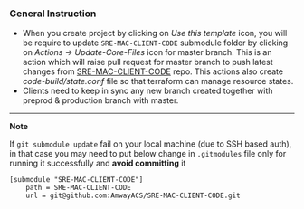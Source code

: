 ### General Instruction
- When you create project by clicking on *Use this template* icon, you will be require to update `SRE-MAC-CLIENT-CODE` submodule folder by clicking on *Actions -> Update-Core-Files* icon for master branch. This is an action which will raise pull request for master branch to push latest changes from [SRE-MAC-CLIENT-CODE](https://github.com/AmwayACS/SRE-MAC-CLIENT-CODE) repo. This actions also create *code-build/state.conf* file so that terraform can manage resource states.
- Clients need to keep in sync any new branch created together with preprod & production branch with master.

---
**Note** 

If `git submodule update` fail on your local machine (due to SSH based auth), in that case you may need to put below change in `.gitmodules` file only for running it successfully and **avoid committing** it
```
[submodule "SRE-MAC-CLIENT-CODE"]
	path = SRE-MAC-CLIENT-CODE
	url = git@github.com:AmwayACS/SRE-MAC-CLIENT-CODE.git
```	